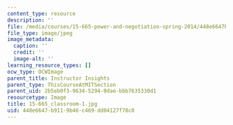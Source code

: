 ```yaml
---
content_type: resource
description: ''
file: /media/courses/15-665-power-and-negotiation-spring-2014/448e6647b9119b46c469dd04127f78c0_15-665_classroom-1.jpg
file_type: image/jpeg
image_metadata:
  caption: ''
  credit: ''
  image-alt: ''
learning_resource_types: []
ocw_type: OCWImage
parent_title: Instructor Insights
parent_type: ThisCourseAtMITSection
parent_uid: 2b5eb0f3-9634-5294-0dae-bbb7635330d1
resourcetype: Image
title: 15-665_classroom-1.jpg
uid: 448e6647-b911-9b46-c469-dd04127f78c0
---
```

